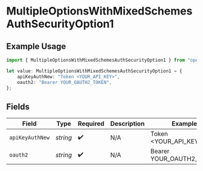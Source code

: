 # MultipleOptionsWithMixedSchemesAuthSecurityOption1

## Example Usage

```typescript
import { MultipleOptionsWithMixedSchemesAuthSecurityOption1 } from "openapi/sdk/models/operations";

let value: MultipleOptionsWithMixedSchemesAuthSecurityOption1 = {
    apiKeyAuthNew: "Token <YOUR_API_KEY>",
    oauth2: "Bearer YOUR_OAUTH2_TOKEN",
};
```

## Fields

| Field                    | Type                     | Required                 | Description              | Example                  |
| ------------------------ | ------------------------ | ------------------------ | ------------------------ | ------------------------ |
| `apiKeyAuthNew`          | *string*                 | :heavy_check_mark:       | N/A                      | Token <YOUR_API_KEY>     |
| `oauth2`                 | *string*                 | :heavy_check_mark:       | N/A                      | Bearer YOUR_OAUTH2_TOKEN |